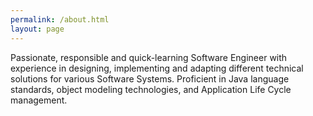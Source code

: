 ```yaml
---
permalink: /about.html
layout: page
---
```


Passionate, responsible and quick-learning Software Engineer with experience in designing, implementing and adapting different technical solutions for various Software Systems. Proficient in Java language standards, object modeling technologies, and Application Life Cycle management.
